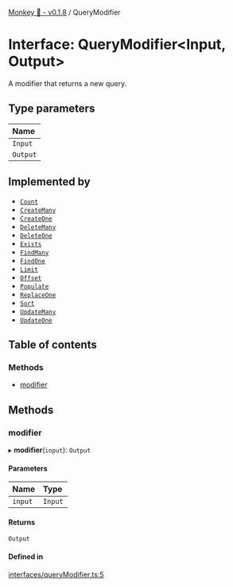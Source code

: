 [Monkey 🐒 - v0.1.8](../README.md) / QueryModifier

# Interface: QueryModifier<Input, Output\>

A modifier that returns a new query.

## Type parameters

| Name |
| :------ |
| `Input` |
| `Output` |

## Implemented by

- [`Count`](../classes/Count.md)
- [`CreateMany`](../classes/CreateMany.md)
- [`CreateOne`](../classes/CreateOne.md)
- [`DeleteMany`](../classes/DeleteMany.md)
- [`DeleteOne`](../classes/DeleteOne.md)
- [`Exists`](../classes/Exists.md)
- [`FindMany`](../classes/FindMany.md)
- [`FindOne`](../classes/FindOne.md)
- [`Limit`](../classes/Limit.md)
- [`Offset`](../classes/Offset.md)
- [`Populate`](../classes/Populate.md)
- [`ReplaceOne`](../classes/ReplaceOne.md)
- [`Sort`](../classes/Sort.md)
- [`UpdateMany`](../classes/UpdateMany.md)
- [`UpdateOne`](../classes/UpdateOne.md)

## Table of contents

### Methods

- [modifier](QueryModifier.md#modifier)

## Methods

### modifier

▸ **modifier**(`input`): `Output`

#### Parameters

| Name | Type |
| :------ | :------ |
| `input` | `Input` |

#### Returns

`Output`

#### Defined in

[interfaces/queryModifier.ts:5](https://github.com/bpisano/monkey/blob/b5eb9a8/src/interfaces/queryModifier.ts#L5)
